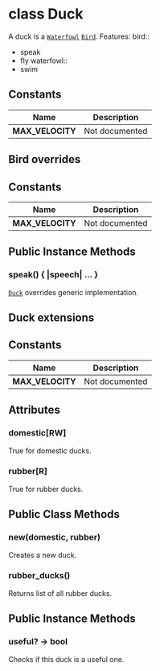 # class Duck [](#class-Duck) [](#top)
A duck is a [`Waterfowl`](Waterfowl.html) [`Bird`](Bird.html).
Features:
bird::
- speak
- fly
waterfowl::
- swim
## Constants
| Name | Description |
| ---- | ----------- |
| **MAX_VELOCITY[](#MAX_VELOCITY)** | Not documented |
## Bird overrides 
## Constants
| Name | Description |
| ---- | ----------- |
| **MAX_VELOCITY[](#MAX_VELOCITY)** | Not documented |
## Public Instance Methods
### speak() { |speech| ... } [](#method-i-speak)
[`Duck`](Duck.html) overrides generic implementation.
## Duck extensions 
## Constants
| Name | Description |
| ---- | ----------- |
| **MAX_VELOCITY[](#MAX_VELOCITY)** | Not documented |
## Attributes
### domestic[RW] [](#attribute-i-domestic)
True for domestic ducks.
### rubber[R] [](#attribute-i-rubber)
True for rubber ducks.
## Public Class Methods
### new(domestic, rubber) [](#method-c-new)
Creates a new duck.
### rubber_ducks() [](#method-c-rubber_ducks)
Returns list of all rubber ducks.
## Public Instance Methods
### useful? -> bool [](#method-i-useful-3F)
Checks if this duck is a useful one.
